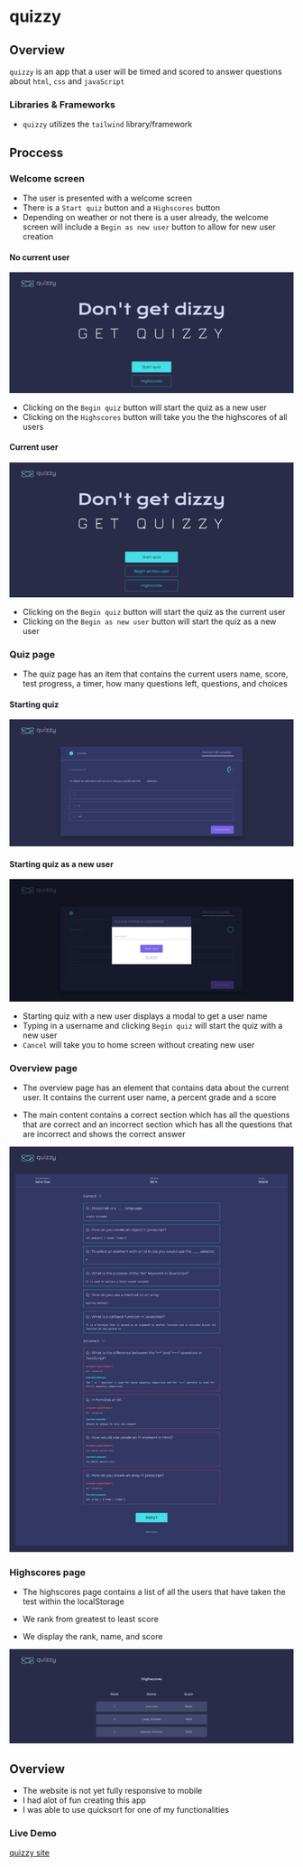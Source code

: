 # quizzy

## Overview

`quizzy` is an app that a user will be timed and scored to answer questions about `html`, `css` and `javaScript`

### Libraries & Frameworks

- `quizzy` utilizes the `tailwind` library/framework

## Proccess

### Welcome screen

- The user is presented with a welcome screen
- There is a `Start quiz` button and a `Highscores` button
- Depending on weather or not there is a user already, the welcome screen will include a `Begin as new user` button to allow for new user creation

#### No current user

![quizzy welcome screen with no current user](./src/assets/img/welcome-screen-no-user.png)

- Clicking on the `Begin quiz` button will start the quiz as a new user
- Clicking on the `Highscores` button will take you the the highscores of all users

#### Current user

![quizzy welcome screen with current user](./src/assets/img/welcome-screen-with-user.png)

- Clicking on the `Begin quiz` button will start the quiz as the current user
- Clicking on the `Begin as new user` button will start the quiz as a new user

### Quiz page

- The quiz page has an item that contains the current users name, score, test progress, a timer, how many questions left, questions, and choices

#### Starting quiz

![quizzy page with no user](./src/assets/img/quiz-page-started.png)

#### Starting quiz as a new user

![quizzy page with no user](./src/assets/img/quiz-page-new-user.png)

- Starting quiz with a new user displays a modal to get a user name
- Typing in a username and clicking `Begin quiz` will start the quiz with a new user
- `Cancel` will take you to home screen without creating new user

### Overview page

- The overview page has an element that contains data about the current user. It contains the current user name, a percent grade and a score

- The main content contains a correct section which has all the questions that are correct and an incorrect section which has all the questions that are incorrect and shows the correct answer

![the overview page](./src/assets/img/overview-page.png)

### Highscores page

- The highscores page contains a list of all the users that have taken the test within the localStorage

- We rank from greatest to least score

- We display the rank, name, and score

![the overview page](./src/assets/img/highscores-page.png)

## Overview

- The website is not yet fully responsive to mobile
- I had alot of fun creating this app
- I was able to use quicksort for one of my functionalities

### Live Demo

[quizzy site](https://6426a2e5771562547190ac72--quizzyness.netlify.app)
